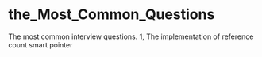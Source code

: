 the_Most_Common_Questions
=========================

The most common interview questions.
1, The implementation of reference count smart pointer
